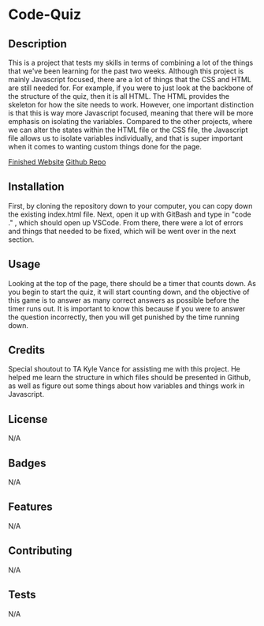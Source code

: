 # Code-Quiz

## Description 

This is a project that tests my skills in terms of combining a lot of the things that we've been learning for the past two weeks. Although this project is mainly Javascript focused, there are a lot of things that the CSS and HTML are still needed for. For example, if you were to just look at the backbone of the structure of the quiz, then it is all HTML. The HTML provides the skeleton for how the site needs to work. However, one important distinction is that this is way more Javascript focused, meaning that there will be more emphasis on isolating the variables. Compared to the other projects, where we can alter the states within the HTML file or the CSS file, the Javascript file allows us to isolate variables individually, and that is super important when it comes to wanting custom things done for the page.

[Finished Website](https://kevinhng77.github.io/Code-Quiz/)
[Github Repo](https://github.com/kevinhng77/Code-Quiz)


## Installation

First, by cloning the repository down to your computer, you can copy down the existing index.html file. Next, open it up with GitBash and type in "code ." , which should open up VSCode. From there, there were a lot of errors and things that needed to be fixed, which will be went over in the next section.


## Usage 

Looking at the top of the page, there should be a timer that counts down. As you begin to start the quiz, it will start counting down, and the objective of this game is to answer as many correct answers as possible before the timer runs out. It is important to know this because if you were to answer the question incorrectly, then you will get punished by the time running down.


## Credits

Special shoutout to TA Kyle Vance for assisting me with this project. He helped me learn the structure in which files should be presented in Github, as well as figure out some things about how variables and things work in Javascript.


## License

N/A

## Badges

N/A

## Features

N/A

## Contributing

N/A

## Tests

N/A